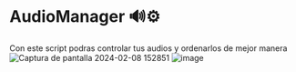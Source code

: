 # AudioManager 🔊⚙

Con este script podras controlar tus audios y ordenarlos de mejor manera 
![Captura de pantalla 2024-02-08 152851](https://github.com/SebastianJDev/AudioManager/assets/104598507/42839e64-7623-468e-a048-5e6d8f2cb61d)
![image](https://github.com/SebastianJDev/AudioManager/assets/104598507/4af86c60-a3d1-46e0-bb23-d65fceee0f7a)


